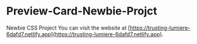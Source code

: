 # Preview-Card-Newbie-Projct
Newbie CSS Project 
You can visit the website at [https://trusting-lumiere-6dafd7.netlify.app](https://trusting-lumiere-6dafd7.netlify.app).
